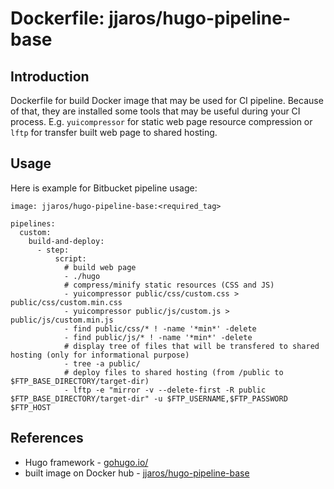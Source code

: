 # Dockerfile: jjaros/hugo-pipeline-base

## Introduction
Dockerfile for build Docker image that may be used for CI pipeline. 
Because of that, they are installed some tools that may be useful during your CI process.
E.g. `yuicompressor` for static web page resource compression or `lftp` for transfer built web page to shared hosting.  

## Usage
Here is example for Bitbucket pipeline usage:
```
image: jjaros/hugo-pipeline-base:<required_tag>

pipelines:
  custom:
    build-and-deploy:
      - step:
          script:
            # build web page
            - ./hugo
            # compress/minify static resources (CSS and JS)
            - yuicompressor public/css/custom.css > public/css/custom.min.css
            - yuicompressor public/js/custom.js > public/js/custom.min.js
            - find public/css/* ! -name '*min*' -delete
            - find public/js/* ! -name '*min*' -delete
            # display tree of files that will be transfered to shared hosting (only for informational purpose)
            - tree -a public/
            # deploy files to shared hosting (from /public to $FTP_BASE_DIRECTORY/target-dir)
            - lftp -e "mirror -v --delete-first -R public $FTP_BASE_DIRECTORY/target-dir" -u $FTP_USERNAME,$FTP_PASSWORD $FTP_HOST
```

## References
* Hugo framework - [gohugo.io/](https://gohugo.io/)
* built image on Docker hub - [jjaros/hugo-pipeline-base](https://hub.docker.com/r/jjaros/hugo-pipeline-base)
